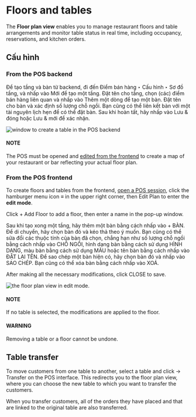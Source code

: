 # Floors and tables

The **Floor plan view** enables you to manage restaurant floors and table arrangements and monitor
table status in real time, including occupancy, reservations, and kitchen orders.

## Cấu hình

### From the POS backend

Để tạo tầng và bàn từ backend, đi đến Điểm bán hàng ‣ Cấu hình ‣ Sơ đồ tầng, và nhấp vào Mới để tạo một tầng. Đặt tên cho tầng, chọn (các) điểm bán hàng liên quan và nhấp vào Thêm một dòng để tạo một bàn. Đặt tên cho bàn và xác định số lượng chỗ ngồi. Bạn cũng có thể liên kết bàn với một tài nguyên lịch hẹn để có thể đặt bàn. Sau khi hoàn tất, hãy nhấp vào Lưu & đóng hoặc Lưu & mới để xác nhận.

![window to create a table in the POS backend](applications/sales/point_of_sale/restaurant/floors_tables/table-creation-backend.png)

#### NOTE
The POS must be opened and [edited from the frontend](#floors-tables-frontend) to create a
map of your restaurant or bar reflecting your actual floor plan.

<a id="floors-tables-frontend"></a>

### From the POS frontend

To create floors and tables from the frontend, [open a POS session](../../point_of_sale.md#pos-session-start), click
the hamburger menu icon ≡ in the upper right corner, then Edit Plan to enter
the **edit mode**.

Click + Add Floor to add a floor, then enter a name in the pop-up window.

Sau khi tạo xong một tầng, hãy thêm một bàn bằng cách nhấp vào + BÀN. Để di chuyển, hãy chọn bàn đó và kéo thả theo ý muốn. Bạn cũng có thể sửa đổi các thuộc tính của bàn đã chọn, chẳng hạn như số lượng chỗ ngồi bằng cách nhấp vào CHỖ NGỒI, hình dạng bàn bằng cách sử dụng HÌNH DẠNG, màu bàn bằng cách sử dụng MÀU hoặc tên bàn bằng cách nhấp vào ĐẶT LẠI TÊN. Để sao chép một bàn hiện có, hãy chọn bàn đó và nhấp vào SAO CHÉP. Bạn cũng có thể xóa bàn bằng cách nhấp vào XOÁ.

After making all the necessary modifications, click CLOSE to save.

![the floor plan view in edit mode.](applications/sales/point_of_sale/restaurant/floors_tables/floor-map.png)

#### NOTE
If no table is selected, the modifications are applied to the floor.

#### WARNING
Removing a table or a floor cannot be undone.

<a id="floors-tables-transfer"></a>

## Table transfer

To move customers from one table to another, select a table and click → Transfer on the
POS interface. This redirects you to the floor plan view, where you can choose the new table to
which you want to transfer the customers.

When you transfer customers, all of the orders they have placed and that are linked to the original
table are also transferred.
